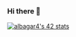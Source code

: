 ### Hi there 👋

<a href="https://github.com/JaeSeoKim/badge42"><img src="https://badge42.vercel.app/api/v2/clj4glnqg005408mfl8cu95u3/stats?cursusId=21&coalitionId=274" alt="albagar4's 42 stats" /></a>
